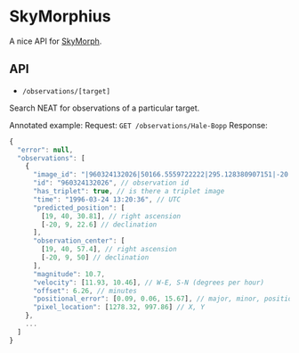SkyMorphius
===========

A nice API for [SkyMorph](http://skyview.gsfc.nasa.gov/skymorph/).

API
---

* `/observations/[target]`

Search NEAT for observations of a particular target.

Annotated example:
Request: `GET /observations/Hale-Bopp`
Response:
```js
{
  "error": null,
  "observations": [
    {
      "image_id": "|960324132026|50166.5559722222|295.128380907151|-20.1562874986635|295.23915|-20.16389|10.70|11.93|10.46|0.09|0.06|15.67|1278.32030183787|997.86482820866|y|",
      "id": "960324132026", // observation id
      "has_triplet": true, // is there a triplet image
      "time": "1996-03-24 13:20:36", // UTC
      "predicted_position": [
        [19, 40, 30.81], // right ascension
        [-20, 9, 22.6] // declination
      ],
      "observation_center": [
        [19, 40, 57.4], // right ascension
        [-20, 9, 50] // declination
      ],
      "magnitude": 10.7,
      "velocity": [11.93, 10.46], // W-E, S-N (degrees per hour)
      "offset": 6.26, // minutes
      "positional_error": [0.09, 0.06, 15.67], // major, minor, position angle
      "pixel_location": [1278.32, 997.86] // X, Y
    },
    ...
  ]
}
```

